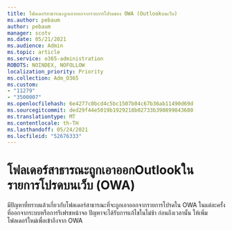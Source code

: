 ```yaml
---
title: โฟลเดอร์สาธารณะถูกเอาออกจากรายการโปรดของ OWA (Outlookบนเว็บ)
ms.author: pebaum
author: pebaum
manager: scotv
ms.date: 05/21/2021
ms.audience: Admin
ms.topic: article
ms.service: o365-administration
ROBOTS: NOINDEX, NOFOLLOW
localization_priority: Priority
ms.collection: Adm_O365
ms.custom:
- "11279"
- "3500007"
ms.openlocfilehash: 6e4277c0bcd4c5bc1507b04c67b36ab11490d69d
ms.sourcegitcommit: ded29f44e5019b1929218b02733b390899843680
ms.translationtype: MT
ms.contentlocale: th-TH
ms.lasthandoff: 05/24/2021
ms.locfileid: "52676333"
---
```

# <a name="public-folder-removed-from-outlook-on-the-web-owa-favorites"></a>โฟลเดอร์สาธารณะถูกเอาออกOutlookในรายการโปรดบนเว็บ (OWA)

มีปัญหาที่ทราบแล้วเกี่ยวกับโฟลเดอร์สาธารณะที่จะถูกเอาออกจากรายการโปรดใน OWA ในแต่ละครั้งที่ออกจากระบบหรือการรีเฟรชหน้าจอ ปัญหาจะได้รับการแก้ไขในไม่ช้า ก่อนถึงเวลานั้น ให้เพิ่มโฟลเดอร์ใหม่เพื่อเข้าถึงจาก OWA